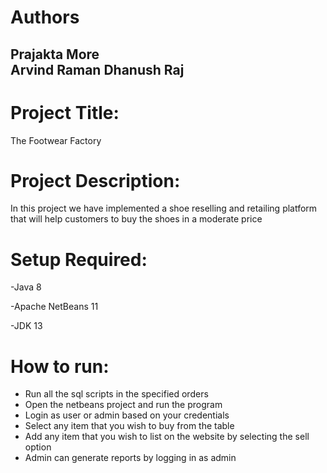 
# Authors


Prajakta More   
Arvind Raman
Dhanush Raj 
-----------

# Project Title:

The Footwear Factory

# Project Description:

In this project we have implemented a shoe reselling and retailing platform that will help customers to buy the shoes in a moderate price

# Setup Required:

-Java 8

-Apache NetBeans 11

-JDK 13
# How to run:

  - Run all the sql scripts in the specified orders
  - Open the netbeans project and run the program
  - Login as user or admin based on your credentials
  - Select any item that you wish to buy from the table 
  - Add any item that you wish to list on the website by selecting the sell option
  - Admin can generate reports by logging in as admin





